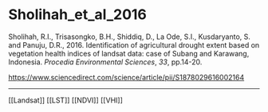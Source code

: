 
# Sholihah_et_al_2016

Sholihah, R.I., Trisasongko, B.H., Shiddiq, D., La Ode, S.I., Kusdaryanto, S. and Panuju, D.R., 2016. Identification of agricultural drought extent based on vegetation health indices of landsat data: case of Subang and Karawang, Indonesia. _Procedia Environmental Sciences_, _33_, pp.14-20.

https://www.sciencedirect.com/science/article/pii/S1878029616002164

---

[[Landsat]] [[LST]] [[NDVI]] [[VHI]]